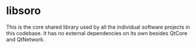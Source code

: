 # libsoro

This is the core shared library used by all the individual software projects in this codebase. It has no external dependencies on its own besides QtCore and QtNetwork.
